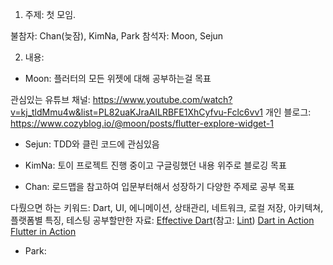 1. 주제: 첫 모임.

불참자: Chan(늦잠), KimNa, Park
참석자: Moon, Sejun

2. 내용:

- Moon: 플러터의 모든 위젯에 대해 공부하는걸 목표

관심있는 유튜브 채널:
https://www.youtube.com/watch?v=kj_tldMmu4w&list=PL82uaKJraAILRBFE1XhCyfvu-Fclc6vv1
개인 블로그: https://www.cozyblog.io/@moon/posts/flutter-explore-widget-1

- Sejun: TDD와 클린 코드에 관심있음

- KimNa: 토이 프로젝트 진행 중이고 구글링했던 내용 위주로 블로깅 목표

- Chan: 로드맵을 참고하여 입문부터해서 성장하기 다양한 주제로 공부 목표

다뤘으면 하는 키워드: Dart, UI, 에니메이션, 상태관리, 네트워크, 로컬 저장, 아키텍쳐, 플랫폼별 특징, 테스팅
공부할만한 자료: 
[Effective Dart](https://dart.dev/guides/language/effective-dart)(참고: [Lint](https://pub.dev/packages/lint))
[Dart in Action](https://www.amazon.com/Dart-Action-Chris-Buckett/dp/1617290866)
[Flutter in Action](http://www.yes24.com/Product/Goods/97008810)

- Park: 
